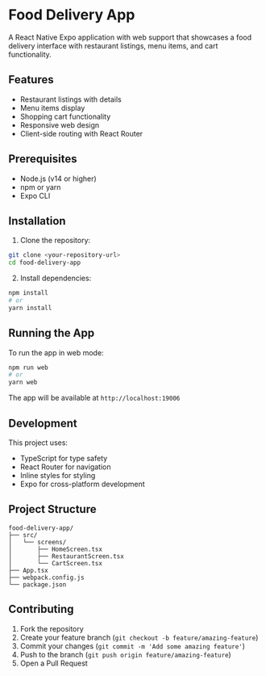 # Food Delivery App

A React Native Expo application with web support that showcases a food delivery interface with restaurant listings, menu items, and cart functionality.

## Features

- Restaurant listings with details
- Menu items display
- Shopping cart functionality
- Responsive web design
- Client-side routing with React Router

## Prerequisites

- Node.js (v14 or higher)
- npm or yarn
- Expo CLI

## Installation

1. Clone the repository:
```bash
git clone <your-repository-url>
cd food-delivery-app
```

2. Install dependencies:
```bash
npm install
# or
yarn install
```

## Running the App

To run the app in web mode:

```bash
npm run web
# or
yarn web
```

The app will be available at `http://localhost:19006`

## Development

This project uses:
- TypeScript for type safety
- React Router for navigation
- Inline styles for styling
- Expo for cross-platform development

## Project Structure

```
food-delivery-app/
├── src/
│   └── screens/
│       ├── HomeScreen.tsx
│       ├── RestaurantScreen.tsx
│       └── CartScreen.tsx
├── App.tsx
├── webpack.config.js
└── package.json
```

## Contributing

1. Fork the repository
2. Create your feature branch (`git checkout -b feature/amazing-feature`)
3. Commit your changes (`git commit -m 'Add some amazing feature'`)
4. Push to the branch (`git push origin feature/amazing-feature`)
5. Open a Pull Request
